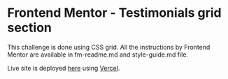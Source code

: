 # Frontend Mentor - Testimonials grid section

This challenge is done using CSS grid. 
All the instructions by Frontend Mentor are available in fm-readme.md and style-guide.md file.

Live site is deployed [here](https://testimonials-grid-section-62dplh6nr.vercel.app/) using [Vercel](https://vercel.com). 
